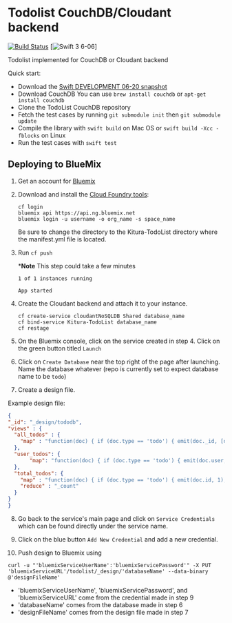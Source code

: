 # Todolist CouchDB/Cloudant backend
[![Build Status](https://travis-ci.org/IBM-Swift/todolist-couchdb.svg?branch=master)](https://travis-ci.org/IBM-Swift/todolist-couchdb)
[![Swift 3 6-06](https://img.shields.io/badge/Swift%203-6/20-blue.svg)]

Todolist implemented for CouchDB or Cloudant backend

Quick start:


- Download the [Swift DEVELOPMENT 06-20 snapshot](https://swift.org/download/#snapshots)
- Download CouchDB
  You can use `brew install couchdb` or `apt-get install couchdb`
- Clone the TodoList CouchDB repository
- Fetch the test cases by running `git submodule init` then `git submodule update`
- Compile the library with `swift build` on Mac OS or `swift build -Xcc -fblocks` on Linux
- Run the test cases with `swift test`

## Deploying to BlueMix

1. Get an account for [Bluemix](https://new-console.ng.bluemix.net/?direct=classic)

2. Download and install the [Cloud Foundry tools](https://new-console.ng.bluemix.net/docs/starters/install_cli.html):

    ```
    cf login
    bluemix api https://api.ng.bluemix.net
    bluemix login -u username -o org_name -s space_name
    ```

    Be sure to change the directory to the Kitura-TodoList directory where the manifest.yml file is located.

3. Run `cf push`

    ***Note** This step could take a few minutes

    ```
    1 of 1 instances running 

    App started
    ```

4. Create the Cloudant backend and attach it to your instance.

    ```
    cf create-service cloudantNoSQLDB Shared database_name
    cf bind-service Kitura-TodoList database_name
    cf restage
    ```
5. On the Bluemix console, click on the service created in step 4. Click on the green button titled `Launch`

6. Click on `Create Database` near the top right of the page after launching. Name the database whatever (repo is currently set to expect database name to be `todo`)

7. Create a design file.

  Example design file:
  
  ```json
  {
  "_id": "_design/tododb",
  "views" : {
    "all_todos" : {
      "map" : "function(doc) { if (doc.type == 'todo') { emit(doc._id, [doc._id, doc.user, doc.title, doc.completed, doc.order]); }}"
    },
    "user_todos": {
         "map": "function(doc) { if (doc.type == 'todo') { emit(doc.user, [doc._id, doc.user, doc.title, doc.completed, doc.order]); }}"
    },
    "total_todos": {
      "map" : "function(doc) { if (doc.type == 'todo') { emit(doc.id, 1); }}",
      "reduce" : "_count"
    }
  }
  }
  ```

8. Go back to the service's main page and click on `Service Credentials` which can be found directly under the service name.

9. Click on the blue button `Add New Credential` and add a new credential.

10. Push design to Bluemix using 
  ```
  curl -u "'bluemixServiceUserName':'bluemixServicePassword'" -X PUT 'bluemixServiceURL'/todolist/_design/'databaseName' --data-binary @'designFileName'
  ```
  
  - 'bluemixServiceUserName', 'bluemixServicePassword', and 'bluemixServiceURL' come from the credential made in step 9
  - 'databaseName' comes from the database made in step 6
  - 'designFileName' comes from the design file made in step 7
  
